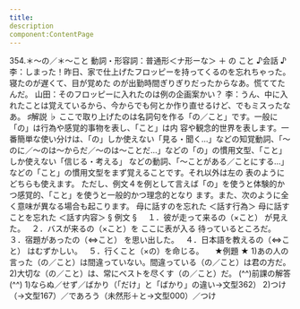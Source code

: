 ```yaml
---
title:
description
component:ContentPage
---
```



354.＊～の／＊～こと
動詞・形容詞：普通形＜ナ形ーな＞ ＋ の
こと
♪会話 ♪
李：しまった！昨日、家で仕上げたフロッピーを持ってくるのを忘れちゃった。寝たのが遅くて、目が覚めた のが出勤時間ぎりぎりだったからなあ。慌ててたんだ。
山田：そのフロッピーに入れたのは例の企画案かい？
李：うん、中に入れたことは覚えているから、今からでも何とか作り直せるけど、でもミスったなあ。
♯解説 ♭
ここで取り上げたのは名詞句を作る「の／こと」です。一般に「の」は行為や感覚的事物を表し、「こと」は内 容や観念的世界を表します。一番簡単な使い分けは、「の」しか使えない「見る・聞く…」などの知覚動詞、「～ のに／～のは～からだ／～のは～ことだ…」などの「の」の慣用文型、「こと」しか使えない「信じる・考える」 などの動詞、「～ことがある／ことにする…」などの「こと」の慣用文型をまず覚えることです。それ以外は左の 表のようにどちらも使えます。
ただし、例文４を例として言えば「の」を使うと体験的かつ感覚的、「こと」を使うと一般的かつ理念的となり ます。また、次のように全く意味が異なる場合も起こります。
母に話すのを忘れた ＜話す行為＞ 母に話すことを忘れた ＜話す内容＞
§ 例文 §    
１．彼が走って来るの（×こと） が見えた。  
２．バスが来るの（×こと）を ここに表が入る 待っているところだ。
３．宿題があったの（⇔こと） を思い出した。  
４．日本語を教えるの（⇔こと） はむずかしい。  
５．行くこと（×の）を命じる。    
★例題 ★
1)あの人の言った（の／こと）は間違っていない。間違っている（の／こと）は君の方だ。
2)大切な（の／こと）は、常にベストを尽くす（の／こと）だ。
(^^)前課の解答(^^)
1)ならぬ／せず／ばかり（「だけ」と「ばかり」の違い→文型362）
2)つけ（→文型167）／であろう（未然形＋と→文型000）／つけ
